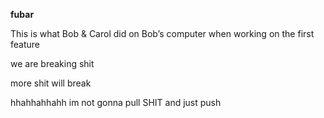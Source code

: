 **fubar**

This is what Bob & Carol did on Bob’s computer when working on the first feature

we are breaking shit

 

 more shit will break
 


hhahhahhahh im not gonna pull SHIT and just push

